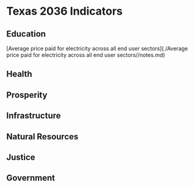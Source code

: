 # Texas 2036 Indicators

## Education

[Average price paid for electricity across all end user sectors](./Average price paid for electricity across all end user sectors//notes.md)

## Health

## Prosperity

## Infrastructure

## Natural Resources

## Justice

## Government
